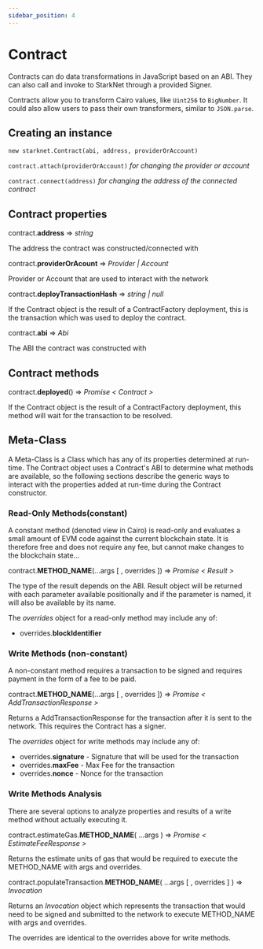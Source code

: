 ```yaml
---
sidebar_position: 4
---
```


# Contract

Contracts can do data transformations in JavaScript based on an ABI. They can also call and invoke to StarkNet through a provided Signer.

Contracts allow you to transform Cairo values, like `Uint256` to `BigNumber`. It could also allow users to pass their own transformers, similar to `JSON.parse`.

## Creating an instance

`new starknet.Contract(abi, address, providerOrAccount)`

`contract.attach(providerOrAccount)` _for changing the provider or account_

`contract.connect(address)` _for changing the address of the connected contract_

## Contract properties

contract.**address** => _string_

The address the contract was constructed/connected with

contract.**providerOrAcount** => _Provider | Account_

Provider or Account that are used to interact with the network

contract.**deployTransactionHash** => _string | null_

If the Contract object is the result of a ContractFactory deployment, this is the transaction which was used to deploy the contract.

contract.**abi** => _Abi_

The ABI the contract was constructed with

## Contract methods

contract.**deployed**() => _Promise < Contract >_

If the Contract object is the result of a ContractFactory deployment, this method will wait for the transaction to be resolved.

## Meta-Class

A Meta-Class is a Class which has any of its properties determined at run-time. The Contract object uses a Contract's ABI to determine what methods are available, so the following sections describe the generic ways to interact with the properties added at run-time during the Contract constructor.

### Read-Only Methods(constant)

A constant method (denoted view in Cairo) is read-only and evaluates a small amount of EVM code against the current blockchain state. It is therefore free and does not require any fee, but cannot make changes to the blockchain state...

contract.**METHOD_NAME**(...args [ , overrides ]) => _Promise < Result >_

The type of the result depends on the ABI. Result object will be returned with each parameter available positionally and if the parameter is named, it will also be available by its name.

The _overrides_ object for a read-only method may include any of:

- overrides.**blockIdentifier**

### Write Methods (non-constant)

A non-constant method requires a transaction to be signed and requires payment in the form of a fee to be paid.

contract.**METHOD_NAME**(...args [ , overrides ]) => _Promise < AddTransactionResponse >_

Returns a AddTransactionResponse for the transaction after it is sent to the network. This requires the Contract has a signer.

The _overrides_ object for write methods may include any of:

- overrides.**signature** - Signature that will be used for the transaction
- overrides.**maxFee** - Max Fee for the transaction
- overrides.**nonce** - Nonce for the transaction

### Write Methods Analysis

There are several options to analyze properties and results of a write method without actually executing it.

contract.estimateGas.**METHOD_NAME**( ...args ) => _Promise < EstimateFeeResponse >_

Returns the estimate units of gas that would be required to execute the METHOD_NAME with args and overrides.

contract.populateTransaction.**METHOD_NAME**( ...args [ , overrides ] ) ⇒ _Invocation_

Returns an _Invocation_ object which represents the transaction that would need to be signed and submitted to the network to execute METHOD_NAME with args and overrides.

The overrides are identical to the overrides above for write methods.
